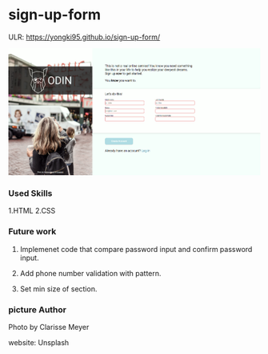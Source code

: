 # sign-up-form

ULR: https://yongki95.github.io/sign-up-form/

<img src="./img/sign-up-form.png" alt="Sign up form picture">

### Used Skills
1.HTML
2.CSS

### Future work

1. Implemenet code that compare password input and confirm password input.

2. Add phone number validation with pattern.

3. Set min size of section.
### picture Author

Photo by Clarisse Meyer

website: Unsplash



